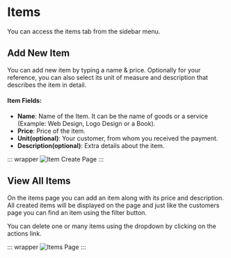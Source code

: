# Items

You can access the items tab from the sidebar menu. 

## Add New Item

You can add new item by typing a name & price. Optionally for your reference, you can also select its unit of measure and description that describes the item in detail.

#### Item Fields:
- **Name**: Name of the Item. It can be the name of goods or a service (Example: Web Design, Logo Design or a Book).
- **Price**: Price of the item.
- **Unit(optional)**: Your customer, from whom you received the payment.
- **Description(optional)**: Extra details about the item.

::: wrapper
![Item Create Page](/images/new-item.png)
:::

## View All Items
On the items page you can add an item along with its price and description. All created items will be displayed on the page and just like the customers page you can find an item using the filter button.

You can delete one or many items using the dropdown by clicking on the actions link.

::: wrapper
![Items Page](/images/items.png)
:::
